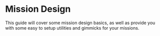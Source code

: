 # Mission Design

This guide will cover some mission design basics, as well as provide you with some
easy to setup utilities and gimmicks for your missions.
